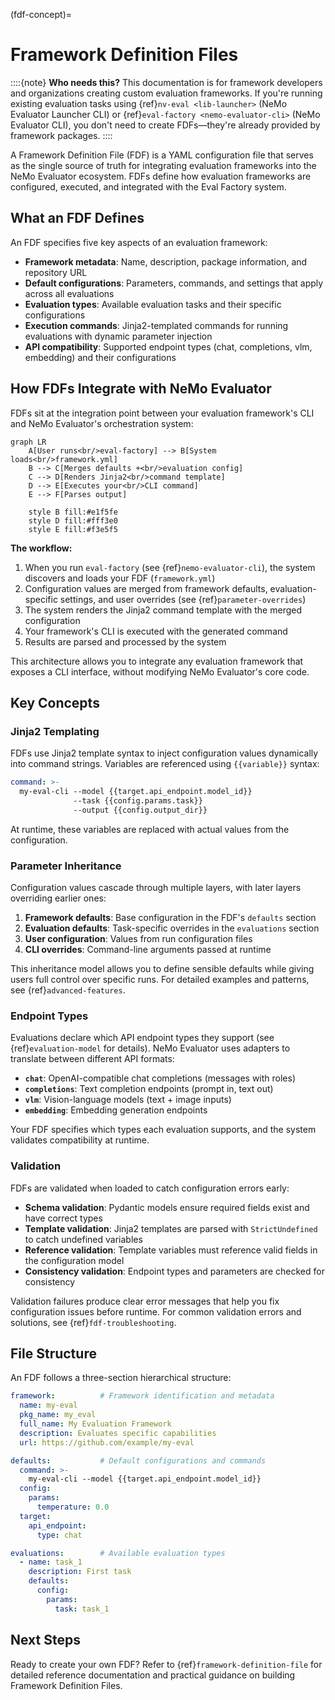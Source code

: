 (fdf-concept)=

# Framework Definition Files

::::{note}
**Who needs this?** This documentation is for framework developers and organizations creating custom evaluation frameworks. If you're running existing evaluation tasks using {ref}`nv-eval <lib-launcher>` (NeMo Evaluator Launcher CLI) or {ref}`eval-factory <nemo-evaluator-cli>` (NeMo Evaluator CLI), you don't need to create FDFs—they're already provided by framework packages.
::::

A Framework Definition File (FDF) is a YAML configuration file that serves as the single source of truth for integrating evaluation frameworks into the NeMo Evaluator ecosystem. FDFs define how evaluation frameworks are configured, executed, and integrated with the Eval Factory system.

## What an FDF Defines

An FDF specifies five key aspects of an evaluation framework:

- **Framework metadata**: Name, description, package information, and repository URL
- **Default configurations**: Parameters, commands, and settings that apply across all evaluations
- **Evaluation types**: Available evaluation tasks and their specific configurations
- **Execution commands**: Jinja2-templated commands for running evaluations with dynamic parameter injection
- **API compatibility**: Supported endpoint types (chat, completions, vlm, embedding) and their configurations

## How FDFs Integrate with NeMo Evaluator

FDFs sit at the integration point between your evaluation framework's CLI and NeMo Evaluator's orchestration system:

```{mermaid}
graph LR
    A[User runs<br/>eval-factory] --> B[System loads<br/>framework.yml]
    B --> C[Merges defaults +<br/>evaluation config]
    C --> D[Renders Jinja2<br/>command template]
    D --> E[Executes your<br/>CLI command]
    E --> F[Parses output]
    
    style B fill:#e1f5fe
    style D fill:#fff3e0
    style E fill:#f3e5f5
```

**The workflow:**

1. When you run `eval-factory` (see {ref}`nemo-evaluator-cli`), the system discovers and loads your FDF (`framework.yml`)
2. Configuration values are merged from framework defaults, evaluation-specific settings, and user overrides (see {ref}`parameter-overrides`)
3. The system renders the Jinja2 command template with the merged configuration
4. Your framework's CLI is executed with the generated command
5. Results are parsed and processed by the system

This architecture allows you to integrate any evaluation framework that exposes a CLI interface, without modifying NeMo Evaluator's core code.

## Key Concepts

### Jinja2 Templating

FDFs use Jinja2 template syntax to inject configuration values dynamically into command strings. Variables are referenced using `{{variable}}` syntax:

```yaml
command: >-
  my-eval-cli --model {{target.api_endpoint.model_id}} 
              --task {{config.params.task}}
              --output {{config.output_dir}}
```

At runtime, these variables are replaced with actual values from the configuration.

### Parameter Inheritance

Configuration values cascade through multiple layers, with later layers overriding earlier ones:

1. **Framework defaults**: Base configuration in the FDF's `defaults` section
2. **Evaluation defaults**: Task-specific overrides in the `evaluations` section
3. **User configuration**: Values from run configuration files
4. **CLI overrides**: Command-line arguments passed at runtime

This inheritance model allows you to define sensible defaults while giving users full control over specific runs. For detailed examples and patterns, see {ref}`advanced-features`.

### Endpoint Types

Evaluations declare which API endpoint types they support (see {ref}`evaluation-model` for details). NeMo Evaluator uses adapters to translate between different API formats:

- **`chat`**: OpenAI-compatible chat completions (messages with roles)
- **`completions`**: Text completion endpoints (prompt in, text out)
- **`vlm`**: Vision-language models (text + image inputs)
- **`embedding`**: Embedding generation endpoints

Your FDF specifies which types each evaluation supports, and the system validates compatibility at runtime.

### Validation

FDFs are validated when loaded to catch configuration errors early:

- **Schema validation**: Pydantic models ensure required fields exist and have correct types
- **Template validation**: Jinja2 templates are parsed with `StrictUndefined` to catch undefined variables
- **Reference validation**: Template variables must reference valid fields in the configuration model
- **Consistency validation**: Endpoint types and parameters are checked for consistency

Validation failures produce clear error messages that help you fix configuration issues before runtime. For common validation errors and solutions, see {ref}`fdf-troubleshooting`.

## File Structure

An FDF follows a three-section hierarchical structure:

```yaml
framework:          # Framework identification and metadata
  name: my-eval
  pkg_name: my_eval
  full_name: My Evaluation Framework
  description: Evaluates specific capabilities
  url: https://github.com/example/my-eval

defaults:           # Default configurations and commands
  command: >-
    my-eval-cli --model {{target.api_endpoint.model_id}}
  config:
    params:
      temperature: 0.0
  target:
    api_endpoint:
      type: chat

evaluations:        # Available evaluation types
  - name: task_1
    description: First task
    defaults:
      config:
        params:
          task: task_1
```

## Next Steps

Ready to create your own FDF? Refer to {ref}`framework-definition-file` for detailed reference documentation and practical guidance on building Framework Definition Files.
